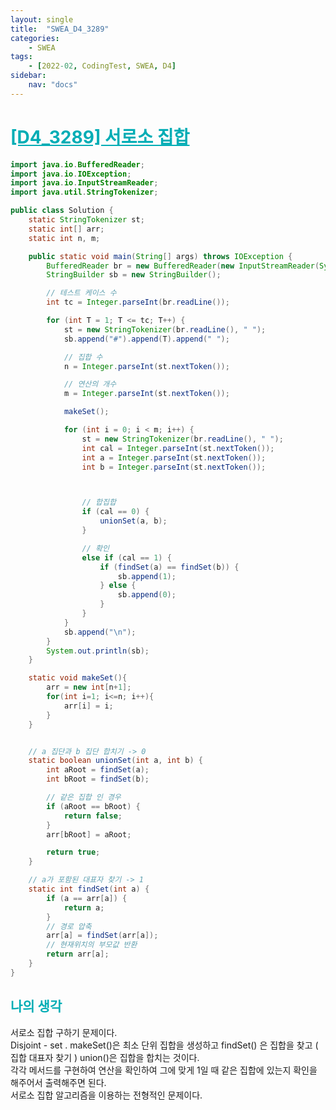 ```yaml
---
layout: single
title:  "SWEA_D4_3289"
categories: 
    - SWEA
tags: 
    - [2022-02, CodingTest, SWEA, D4]
sidebar:
    nav: "docs"
---
```


# <b><a style="color:#00adb5" href="https://swexpertacademy.com/main/code/problem/problemDetail.do?contestProbId=AWBJKA6qr2oDFAWr" target=_blank>[D4_3289] 서로소 집합</a></b>

```java
import java.io.BufferedReader;
import java.io.IOException;
import java.io.InputStreamReader;
import java.util.StringTokenizer;

public class Solution {
    static StringTokenizer st;
    static int[] arr;
    static int n, m;

    public static void main(String[] args) throws IOException {
        BufferedReader br = new BufferedReader(new InputStreamReader(System.in));
        StringBuilder sb = new StringBuilder();

        // 테스트 케이스 수
        int tc = Integer.parseInt(br.readLine());

        for (int T = 1; T <= tc; T++) {
            st = new StringTokenizer(br.readLine(), " ");
            sb.append("#").append(T).append(" ");

            // 집합 수
            n = Integer.parseInt(st.nextToken());

            // 연산의 개수
            m = Integer.parseInt(st.nextToken());

            makeSet();

            for (int i = 0; i < m; i++) {
                st = new StringTokenizer(br.readLine(), " ");
                int cal = Integer.parseInt(st.nextToken());
                int a = Integer.parseInt(st.nextToken());
                int b = Integer.parseInt(st.nextToken());



                // 합집합
                if (cal == 0) {
                    unionSet(a, b);
                }

                // 확인
                else if (cal == 1) {
                    if (findSet(a) == findSet(b)) {
                        sb.append(1);
                    } else {
                        sb.append(0);
                    }
                }
            }
            sb.append("\n");
        }
        System.out.println(sb);
    }

    static void makeSet(){
        arr = new int[n+1];
        for(int i=1; i<=n; i++){
            arr[i] = i;
        }
    }


    // a 집단과 b 집단 합치기 -> 0
    static boolean unionSet(int a, int b) {
        int aRoot = findSet(a);
        int bRoot = findSet(b);

        // 같은 집합 인 경우
        if (aRoot == bRoot) {
            return false;
        }
        arr[bRoot] = aRoot;

        return true;
    }

    // a가 포함된 대표자 찾기 -> 1
    static int findSet(int a) {
        if (a == arr[a]) {
            return a;
        }
        // 경로 압축
        arr[a] = findSet(arr[a]);
        // 현재위치의 부모값 반환
        return arr[a];
    }
}

```


## <b><a style="color:#00adb5">나의 생각</a></b>
서로소 집합 구하기 문제이다.<br>
Disjoint - set . makeSet()은 최소 단위 집합을 생성하고 findSet() 은 집합을 찾고 ( 집합 대표자 찾기 ) union()은 집합을 합치는 것이다.<br>
각각 메서드를 구현하여 연산을 확인하여 그에 맞게 1일 때 같은 집합에 있는지 확인을 해주어서 출력해주면 된다.<br>
서로소 집합 알고리즘을 이용하는 전형적인 문제이다.
